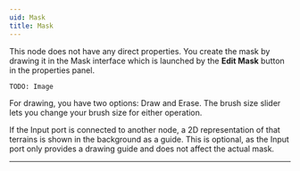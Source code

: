 ```yaml
---
uid: Mask
title: Mask
---
```



This node does not have any direct properties. You create the mask by drawing it in the Mask interface which is launched by the **Edit Mask** button in the properties panel.

`TODO: Image`

For drawing, you have two options: Draw and Erase. The brush size slider lets you change your brush size for either operation.

If the Input port is connected to another node, a 2D representation of that terrains is shown in the background as a guide. This is optional, as the Input port only provides a drawing guide and does not affect the actual mask.


***

<!--examples-->

